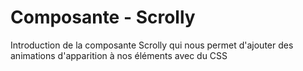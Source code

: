 # Composante - Scrolly

Introduction de la composante Scrolly qui nous permet d'ajouter des animations d'apparition à nos éléments avec du CSS
<br><br>
